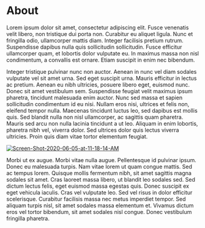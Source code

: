 # About

Lorem ipsum dolor sit amet, consectetur adipiscing elit. Fusce venenatis velit libero, non tristique dui porta non. Curabitur eu aliquet ligula. Nunc et fringilla odio, ullamcorper mattis diam. Integer facilisis pretium rutrum. Suspendisse dapibus nulla quis sollicitudin sollicitudin. Fusce efficitur ullamcorper quam, et lobortis dolor vulputate eu. In maximus massa non nisl condimentum, a convallis est ornare. Etiam suscipit in enim nec bibendum.

Integer tristique pulvinar nunc non auctor. Aenean in nunc vel diam sodales vulputate vel sit amet urna. Sed eget suscipit urna. Mauris efficitur in lectus ac pretium. Aenean eu nibh ultricies, posuere libero eget, euismod nunc. Donec sit amet vestibulum sem. Suspendisse feugiat velit maximus ipsum pharetra, tincidunt malesuada enim auctor. Nunc sed massa et sapien sollicitudin condimentum id eu nisi. Nullam eros nisi, ultrices et felis non, eleifend tempor nulla. Maecenas tincidunt luctus leo, sed dapibus est mollis quis. Sed blandit nulla non nisl ullamcorper, ac sagittis quam pharetra. Mauris sed arcu non nulla lacinia tincidunt a ut leo. Aliquam in enim lobortis, pharetra nibh vel, viverra dolor. Sed ultrices dolor quis lectus viverra ultricies. Proin quis diam vitae tortor elementum feugiat.

<a href="https://ibb.co/JpTfs6d"><img src="https://lh3.googleusercontent.com/CjtXPP-pm-qvbHMkzoo1l8sqK8ZdA0z-JUVdrDHJm3cdaZB_coHPQone8UrULANlDubeQiGmNtvFWwJxdogEkdIALJxmErEnrmwhFrBZrSz6hW3fRCBPO6679qCJQvJgJyBVtMm2c8HW0Lx7x7dPAM2EF3Uq0Fc7-HQstbzibEjz47aYUfmG8INyq9SlKDg3v3IS-01w2mN4RrzUnYGzWIS9BJZzciagWZrelJub1RMOZDKhj6pZKG_XDNqdFMx6GHl7CYMOF7s4DEELX9PpqvGCb_FEomoGQri8N14x0pvSdpT_SbF00a2z6iixyNYScnG53eeZukmZuFWM__0Mdw4f8ucUU9iRQIpqeoxoyYr7_k6aVhUsq3tQBiCVZ2pP4BLTkm29g2-6jIitw2VIjfAL4nMf1dQH3NGSWQkAXqD8I7G4eF0VS87ldCun_GLZMRzTb3pKC17i69JkhNits12PiLrb5vJVEG6TJoIzysHV3vNx92bVyLb_xhyIXSA-j24-iuppNc-E-O-OGCjv7aKkmtiKfVJtzJ8nKBaTyaszZvCknJIzxmU4Go_Ol-5y0W2nJpSIXsQOHHCvn0MezieZ8SsuK2e4PcVlpweori52wYr9eFN_H72fvmlm5YHPBe56IBgUxKvXbS6QS23jfopQh-Q_YBPUqyDjGdAUqUpTnIxtT1PWznyiwUvlGA=w1253-h940-no?authuser=0" alt="Screen-Shot-2020-06-05-at-11-18-14-AM" border="0"></a>

Morbi ut ex augue. Morbi vitae nulla augue. Pellentesque id pulvinar ipsum. Donec eu malesuada turpis. Nam vitae lorem ut quam congue mattis. Sed ac tempus lorem. Quisque mollis fermentum nibh, sit amet sagittis magna sodales sit amet. Cras laoreet massa libero, ut blandit leo sodales sed. Sed dictum lectus felis, eget euismod massa egestas quis. Donec suscipit ex eget vehicula iaculis. Cras vel vulputate leo. Sed vel risus in dolor efficitur scelerisque. Curabitur facilisis massa nec metus imperdiet tempor. Sed aliquam turpis nisl, sit amet sodales massa elementum et. Vivamus dictum eros vel tortor bibendum, sit amet sodales nisl congue. Donec vestibulum fringilla pharetra.
